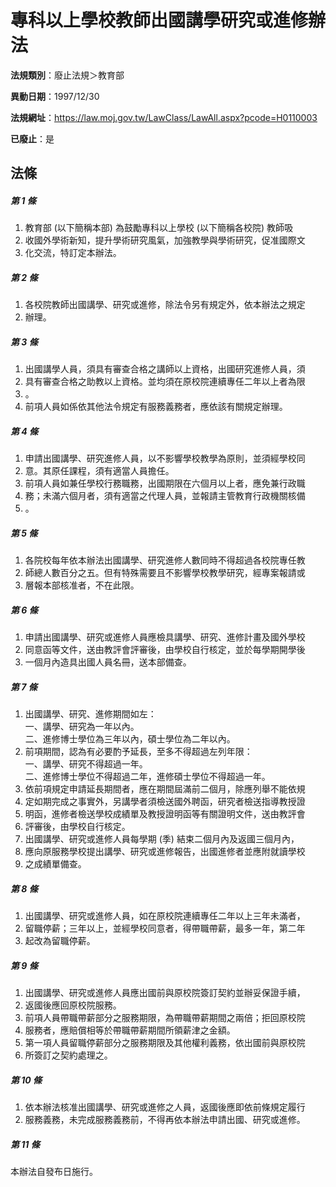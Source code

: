 # 專科以上學校教師出國講學研究或進修辦法

**法規類別**：廢止法規＞教育部

**異動日期**：1997/12/30  

**法規網址**：https://law.moj.gov.tw/LawClass/LawAll.aspx?pcode=H0110003

**已廢止**：是



## 法條
##### 第 1 條
1. 教育部 (以下簡稱本部) 為鼓勵專科以上學校 (以下簡稱各校院) 教師吸
1. 收國外學術新知，提升學術研究風氣，加強教學與學術研究，促准國際文
1. 化交流，特訂定本辦法。

##### 第 2 條
1. 各校院教師出國講學、研究或進修，除法令另有規定外，依本辦法之規定
1. 辦理。

##### 第 3 條
1. 出國講學人員，須具有審查合格之講師以上資格，出國研究進修人員，須
1. 具有審查合格之助教以上資格。並均須在原校院連續專任二年以上者為限
1. 。
1. 前項人員如係依其他法令規定有服務義務者，應依該有關規定辦理。

##### 第 4 條
1. 申請出國講學、研究進修人員，以不影響學校教學為原則，並須經學校同
1. 意。其原任課程，須有適當人員擔任。
1. 前項人員如兼任學校行務職務，出國期限在六個月以上者，應免兼行政職
1. 務；未滿六個月者，須有適當之代理人員，並報請主管教育行政機關核備
1. 。

##### 第 5 條
1. 各院校每年依本辦法出國講學、研究進修人數同時不得超過各校院專任教
1. 師總人數百分之五。但有特殊需要且不影響學校教學研究，經專案報請或
1. 層報本部核准者，不在此限。

##### 第 6 條
1. 申請出國講學、研究或進修人員應檢具講學、研究、進修計畫及國外學校
1. 同意函等文件，送由教評會評審後，由學校自行核定，並於每學期開學後
1. 一個月內造具出國人員名冊，送本部備查。

##### 第 7 條
1. 出國講學、研究、進修期間如左：  
一、講學、研究為一年以內。  
二、進修博士學位為三年以內，碩士學位為二年以內。
1. 前項期間，認為有必要酌予延長，至多不得超過左列年限：  
一、講學、研究不得超過一年。  
二、進修博士學位不得超過二年，進修碩士學位不得超過一年。
1. 依前項規定申請延長期間者，應在期間屆滿前二個月，除應列舉不能依規
1. 定如期完成之事實外，另講學者須檢送國外聘函，研究者檢送指導教授證
1. 明函，進修者檢送學校成績單及教授證明函等有關證明文件，送由教評會
1. 評審後，由學校自行核定。
1. 出國講學、研究或進修人員每學期 (季) 結束二個月內及返國三個月內，
1. 應向原服務學校提出講學、研究或進修報告，出國進修者並應附就讀學校
1. 之成績單備查。

##### 第 8 條
1. 出國講學、研究或進修人員，如在原校院連續專任二年以上三年未滿者，
1. 留職停薪；三年以上，並經學校同意者，得帶職帶薪，最多一年，第二年
1. 起改為留職停薪。

##### 第 9 條
1. 出國講學、研究或進修人員應出國前與原校院簽訂契約並辦妥保證手續，
1. 返國後應回原校院服務。
1. 前項人員帶職帶薪部分之服務期限，為帶職帶薪期間之兩倍；拒回原校院
1. 服務者，應賠償相等於帶職帶薪期間所領薪津之金額。
1. 第一項人員留職停薪部分之服務期限及其他權利義務，依出國前與原校院
1. 所簽訂之契約處理之。

##### 第 10 條
1. 依本辦法核准出國講學、研究或進修之人員，返國後應即依前條規定履行
1. 服務義務，未完成服務義務前，不得再依本辦法申請出國、研究或進修。

##### 第 11 條
本辦法自發布日施行。


